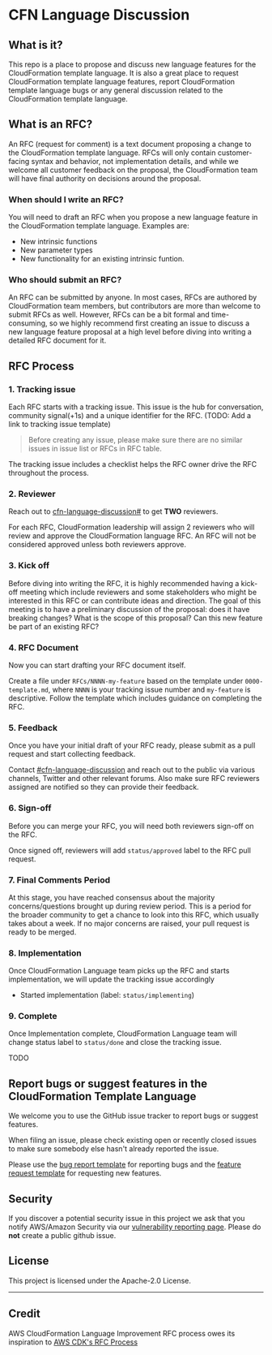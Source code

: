 # CFN Language Discussion

## What is it?
This repo is a place to propose and discuss new language features for the CloudFormation template language. It is also a great place to request CloudFormation template language features, report CloudFormation template language bugs or any general discussion related to the CloudFormation template language.

## What is an RFC?

An RFC (request for comment) is a text document proposing a change to the CloudFormation template language. RFCs will only contain customer-facing syntax and behavior, not implementation details, and while we welcome all customer feedback on the proposal, the CloudFormation team will have final authority on decisions around the proposal.

### When should I write an RFC?

You will need to draft an RFC when you propose a new language feature in the CloudFormation template language. Examples are:

   - New intrinsic functions
   - New parameter types
   - New functionality for an existing intrinsic funtion.

### Who should submit an RFC?

An RFC can be submitted by anyone. In most cases, RFCs are authored by CloudFormation team members, but contributors are more than welcome to submit RFCs as well. However, RFCs can be a bit formal and time-consuming, so we highly recommend first creating an issue to discuss a new language feature proposal at a high level before diving into writing a detailed RFC document for it.

## RFC Process

### 1. Tracking issue

Each RFC starts with a tracking issue. This issue is the hub for conversation,
community signal(+1s) and a unique identifier for the RFC. (TODO: Add a link to tracking issue template)

> Before creating any issue, please make sure there are no similar issues in issue list or RFCs in RFC table.

The tracking issue includes a checklist helps the RFC owner drive the RFC
throughout the process.

### 2. Reviewer

Reach out to [cfn-language-discussion#](cfn-language-discussion@amazon.com) to get **TWO** reviewers.

For each RFC, CloudFormation leadership will assign 2 reviewers who will review
and approve the CloudFormation language RFC. An RFC will not be considered approved
unless both reviewers approve.

### 3. Kick off

Before diving into writing the RFC, it is highly recommended having a kick-off
meeting which include reviewers and some stakeholders who might be interested in
this RFC or can contribute ideas and direction. The goal of this meeting is to
have a preliminary discussion of the proposal: does it have breaking changes?
What is the scope of this proposal? Can this new feature be part of an existing RFC?


### 4. RFC Document

Now you can start drafting your RFC document itself.

Create a file under `RFCs/NNNN-my-feature` based on the template under
`0000-template.md`, where `NNNN` is your tracking issue number and `my-feature`
is descriptive. Follow the template which includes guidance on completing the RFC.

### 5. Feedback

Once you have your initial draft of your RFC ready, please submit as a pull
request and start collecting feedback.

Contact [#cfn-language-discussion](cfn-language-discussion@amazon.com) and
reach out to the public via various channels, Twitter and other relevant forums.
Also make sure RFC reviewers assigned are notified so they can provide their feedback.

### 6. Sign-off

Before you can merge your RFC, you will need both reviewers sign-off on the RFC.

Once signed off, reviewers will add `status/approved` label to the RFC pull request.


### 7. Final Comments Period

At this stage, you have reached consensus about the majority concerns/questions
brought up during review period. This is a period for the broader community to
get a chance to look into this RFC, which usually takes about a week. If no
major concerns are raised, your pull request is ready to be merged.

### 8. Implementation

Once CloudFormation Language team picks up the RFC and starts implementation, we will update the tracking issue accordingly
- Started implementation (label: `status/implementing`)

### 9. Complete

Once Implementation complete, CloudFormation Language team will change status label to `status/done` and close the tracking issue.

TODO

## Report bugs or suggest features in the CloudFormation Template Language

We welcome you to use the GitHub issue tracker to report bugs or suggest features.

When filing an issue, please check existing open or recently closed issues to make sure somebody else hasn't already reported the issue. 

Please use the [bug report template](.github/ISSUE_TEMPLATE/bug_report.md) for reporting bugs and the [feature request template](.github/ISSUE_TEMPLATE/feature_request.md) for requesting new features.

## Security

If you discover a potential security issue in this project we ask that you notify AWS/Amazon Security via our [vulnerability reporting page](http://aws.amazon.com/security/vulnerability-reporting/). Please do **not** create a public github issue.

## License

This project is licensed under the Apache-2.0 License.

---

## Credit
AWS CloudFormation Language Improvement RFC process owes its inspiration to [AWS CDK's RFC Process](https://github.com/aws/aws-cdk-rfcs)

